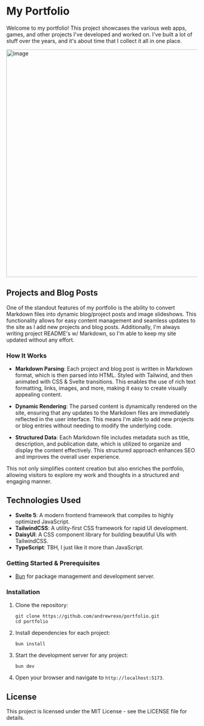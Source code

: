 # My Portfolio

Welcome to my portfolio! This project showcases the various web apps, games, and other projects I've developed and worked on. I've built a lot of stuff over the years, and it's about time that I collect it all in one place.

<img width="600" alt="image" src="https://github.com/user-attachments/assets/afd185be-fe8c-4cb8-be9e-04d412abb4f0">

## Projects and Blog Posts

One of the standout features of my portfolio is the ability to convert Markdown files into dynamic blog/project posts and image slideshows. This functionality allows for easy content management and seamless updates to the site as I add new projects and blog posts. Additionally, I'm always writing project README's w/ Markdown, so I'm able to keep my site updated without any effort.

### How It Works

- **Markdown Parsing**: Each project and blog post is written in Markdown format, which is then parsed into HTML. Styled with Tailwind, and then animated with CSS & Svelte transitions. This enables the use of rich text formatting, links, images, and more, making it easy to create visually appealing content.

- **Dynamic Rendering**: The parsed content is dynamically rendered on the site, ensuring that any updates to the Markdown files are immediately reflected in the user interface. This means I'm able to add new projects or blog entries without needing to modify the underlying code.

- **Structured Data**: Each Markdown file includes metadata such as title, description, and publication date, which is utilized to organize and display the content effectively. This structured approach enhances SEO and improves the overall user experience.

This not only simplifies content creation but also enriches the portfolio, allowing visitors to explore my work and thoughts in a structured and engaging manner.

## Technologies Used

- **Svelte 5**: A modern frontend framework that compiles to highly optimized JavaScript.
- **TailwindCSS**: A utility-first CSS framework for rapid UI development.
- **DaisyUI**: A CSS component library for building beautiful UIs with TailwindCSS.
- **TypeScript**: TBH, I just like it more than JavaScript.

### Getting Started & Prerequisites

- [Bun](https://bun.sh) for package management and development server.

### Installation

1. Clone the repository:

   ```
   git clone https://github.com/andrewrexo/portfolio.git
   cd portfolio
   ```

2. Install dependencies for each project:

   ```
   bun install
   ```

3. Start the development server for any project:

   ```
   bun dev
   ```

4. Open your browser and navigate to `http://localhost:5173`.

## License

This project is licensed under the MIT License - see the LICENSE file for details.
